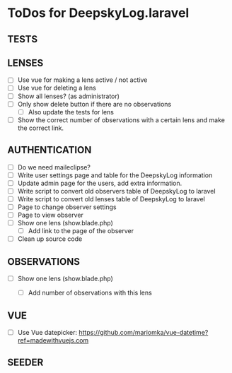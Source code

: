 # ToDos for DeepskyLog.laravel

## TESTS

## LENSES

+ [ ] Use vue for making a lens active / not active
+ [ ] Use vue for deleting a lens
+ [ ] Show all lenses? (as administrator)
+ [ ] Only show delete button if there are no observations
  + [ ] Also update the tests for lens
+ [ ] Show the correct number of observations with a certain lens and make the correct link.

## AUTHENTICATION

+ [ ] Do we need maileclipse?
+ [ ] Write user settings page and table for the DeepskyLog information
+ [ ] Update admin page for the users, add extra information.
+ [ ] Write script to convert old observers table of DeepskyLog to laravel
+ [ ] Write script to convert old lenses table of DeepskyLog to laravel
+ [ ] Page to change observer settings
+ [ ] Page to view observer
+ [ ] Show one lens (show.blade.php)
  + [ ] Add link to the page of the observer
+ [ ] Clean up source code

## OBSERVATIONS
+ [ ] Show one lens (show.blade.php)
  + [ ] Add number of observations with this lens


## VUE

+ [ ] Use Vue datepicker: https://github.com/mariomka/vue-datetime?ref=madewithvuejs.com



## SEEDER
